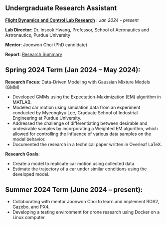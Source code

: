 ## Undergraduate Research Assistant
**<a href="https://sites.google.com/view/fdchsl/home?authuser=0" target="_blank" title="Click">Flight Dynamics and Control Lab Research</a>** : *Jan 2024 - present*

**Lab Director**: Dr. Inseok Hwang, Professor, School of Aeronautics and Astronautics, Purdue University

**Mentor**: Joonwon Choi (PhD candidate)

**Report**: <a href="assets/fdcl_report.pdf" target="_blank" title="Click"> Research Summary</a>

## Spring 2024 Term (Jan 2024 – May 2024):
**Research Focus**: Data-Driven Modeling with Gaussian Mixture Models (GMM)

-	Developed GMMs using the Expectation-Maximization (EM) algorithm in MATLAB.
-	Modeled car motion using simulation data from an experiment conducted by Myeongkyu Lee, Graduate School of Industrial Engineering at Purdue University.
-	Addressed the challenge of differentiating between desirable and undesirable samples by incorporating a Weighted EM algorithm, which allowed for controlling the influence of various data samples on the model behavior.
-	Documented the research in a technical paper written in Overleaf LaTeX.

**Research Goals**:

-	Create a model to replicate car motion using collected data.
-	Estimate the trajectory of a car under similar conditions using the developed model.

## Summer 2024 Term (June 2024 – present):

-	Collaborating with mentor Joonwon Choi to learn and implement ROS2, Gazebo, and PX4.
-	Developing a testing environment for drone research using Docker on a Linux computer.
